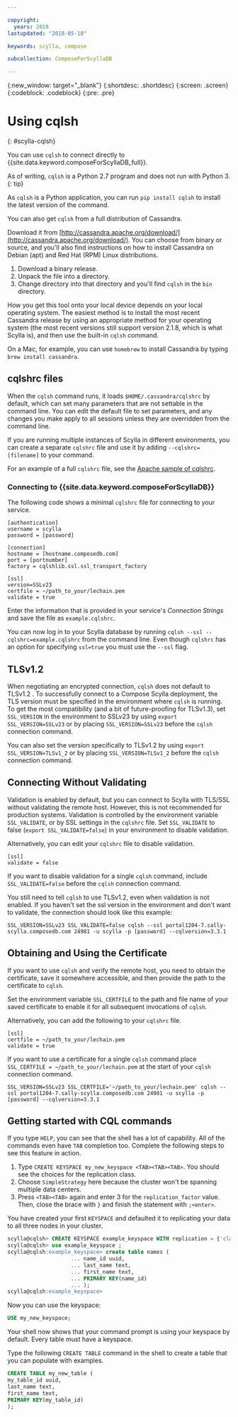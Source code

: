 ```yaml
---

copyright:
  years: 2018
lastupdated: "2018-05-18"

keywords: scylla, compose

subcollection: ComposeForScyllaDB

---
```


{:new_window: target="_blank"}
{:shortdesc: .shortdesc}
{:screen: .screen}
{:codeblock: .codeblock}
{:pre: .pre}

# Using cqlsh
{: #scylla-cqlsh}

You can use `cqlsh` to connect directly to {{site.data.keyword.composeForScyllaDB_full}}.

As of writing, `cqlsh` is a Python 2.7 program and does not run with Python 3.
{: tip}

As `cqlsh` is a Python application, you can run `pip install cqlsh` to install the latest version of the command.

You can also get `cqlsh` from a full distribution of Cassandra.

Download it from [http://cassandra.apache.org/download/](http://cassandra.apache.org/download/). You can choose from binary or source, and you'll also find instructions on how to install Cassandra on Debian (apt) and Red Hat (RPM) Linux distributions.

1. Download a binary release.
2. Unpack the file into a directory.
3. Change directory into that directory and you'll find `cqlsh` in the `bin` directory.

How you get this tool onto your local device depends on your local operating system. The easiest method is to install the most recent Cassandra release by using an appropriate method for your operating system (the most recent versions still support version 2.1.8, which is what Scylla is), and then use the built-in `cqlsh` command. 

On a Mac, for example, you can use `homebrew` to install Cassandra by typing `brew install cassandra`.

## cqlshrc files

When the `cqlsh` command runs, it loads `$HOME/.cassandra/cqlshrc` by default, which can set many parameters that are not settable in the command line. You can edit the default file to set parameters, and any changes you make apply to all sessions unless they are overridden from the command line.

If you are running multiple instances of Scylla in different environments, you can create a separate `cqlshrc` file and use it by adding `--cqlshrc=[filename]` to your command.

For an example of a full `cqlshrc` file, see the [Apache sample of cqlshrc](https://github.com/apache/cassandra/blob/trunk/conf/cqlshrc.sample). 

### Connecting to {{site.data.keyword.composeForScyllaDB}}

The following code shows a minimal `cqlshrc` file for connecting to your service.

```
[authentication]
username = scylla
password = [password]

[connection]
hostname = [hostname.composedb.com]
port = [portnumber]
factory = cqlshlib.ssl.ssl_transport_factory

[ssl]
version=SSLv23
certfile = ~/path_to_your/lechain.pem
validate = true
```

Enter the information that is provided in your service's _Connection Strings_ and save the file as `example.cqlshrc`.

You can now log in to your Scylla database by running `cqlsh --ssl --cqlshrc=example.cqlshrc` from the command line. Even though `cqlshrc` has an option for specifying `ssl=true` you must use the `--ssl` flag.

## TLSv1.2

When negotiating an encrypted connection, `cqlsh` does not default to TLSv1.2 . To successfully connect to a Compose Scylla deployment, the TLS version must be specified in the environment where `cqlsh` is running. To get the most compatibility (and a bit of future-proofing for TLSv1.3), set `SSL_VERSION` in the environment to SSLv23 by using `export SSL_VERSION=SSLv23` or by placing `SSL_VERSION=SSLv23` before the `cqlsh` connection command.

You can also set the version specifically to TLSv1.2 by using `export SSL_VERSION=TLSv1_2` or by placing `SSL_VERSION=TLSv1_2` before the `cqlsh` connection command.

## Connecting Without Validating

Validation is enabled by default, but you can connect to Scylla with TLS/SSL without validating the remote host. However, this is not recommended for production systems. Validation is controlled by the environment variable `SSL_VALIDATE`, or by SSL settings in the `cqlshrc` file. Set `SSL_VALIDATE` to false (`export SSL_VALIDATE=false`) in your environment to disable validation.

Alternatively, you can edit your `cqlshrc` file to disable validation.

```
[ssl]  
validate = false
```

If you want to disable validation for a single `cqlsh` command, include `SSL_VALIDATE=false` before the `cqlsh` connection command. 

You still need to tell `cqlsh` to use TLSv1.2, even when validation is not enabled. If you haven't set the ssl version in the environment and don't want to validate, the connection should look like this example:

```
SSL_VERSION=SSLv23 SSL_VALIDATE=false cqlsh --ssl portal1204-7.sally-scylla.composedb.com 24981 -u scylla -p [password] --cqlversion=3.3.1
```

## Obtaining and Using the Certificate

If you want to use `cqlsh` and verify the remote host, you need to obtain the certificate, save it somewhere accessible, and then provide the path to the certificate to `cqlsh`.

Set the environment variable  `SSL_CERTFILE` to the path and file name of your saved certificate to enable it for all subsequent invocations of `cqlsh`. 

Alternatively, you can add the following to your `cqlshrc` file.

```
[ssl]
certfile = ~/path_to_your/lechain.pem
validate = true
```

If you want to use a certificate for a single `cqlsh` command place `SSL_CERTFILE = ~/path_to_your/lechain.pem` at the start of your `cqlsh` connection command.

```
SSL_VERSION=SSLv23 SSL_CERTFILE='~/path_to_your/lechain.pem' cqlsh --ssl portal1204-7.sally-scylla.composedb.com 24981 -u scylla -p [password] --cqlversion=3.3.1
```

## Getting started with CQL commands

If you type `HELP`, you can see that the shell has a lot of capability. All of the commands even have `TAB` completion too. Complete the following steps to see this feature in action.

1. Type `CREATE KEYSPACE my_new_keyspace <TAB><TAB><TAB>`. You should see the choices for the replication class.
2. Choose `SimpleStrategy` here because the cluster won't be spanning multiple data centers.
3. Press `<TAB><TAB>` again and enter 3 for the `replication_factor` value. Then, close the brace with `}` and finish the statement with `;<enter>`.

You have created your first `KEYSPACE` and defaulted it to replicating your data to all three nodes in your cluster.

```sql
scylla@cqlsh> CREATE KEYSPACE example_keyspace WITH replication = {'class': 'SimpleStrategy', 'replication_factor': 3 };
scylla@cqlsh> use example_keyspace ;
scylla@cqlsh:example_keyspace> create table names (
                    ... name_id uuid,
                    ... last_name text,
                    ... first_name text,
                    ... PRIMARY KEY(name_id)
                    ... );
scylla@cqlsh:example_keyspace> 
```

Now you can use the keyspace:

```sql 
USE my_new_keyspace;
```

Your shell now shows that your command prompt is using your keyspace by default. Every table must have a keyspace.

Type the following `CREATE TABLE` command in the shell to create a table that you can populate with examples.

```sql
CREATE TABLE my_new_table (
my_table_id uuid,
last_name text,
first_name text,
PRIMARY KEY(my_table_id)
);
```
